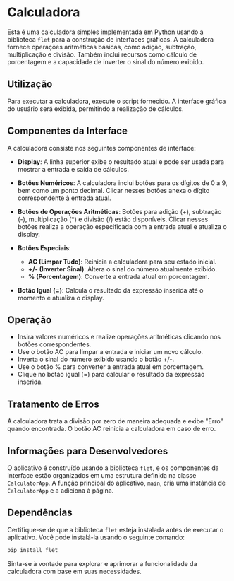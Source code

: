 # Calculadora

Esta é uma calculadora simples implementada em Python usando a biblioteca `flet` para a construção de interfaces gráficas. A calculadora fornece operações aritméticas básicas, como adição, subtração, multiplicação e divisão. Também inclui recursos como cálculo de porcentagem e a capacidade de inverter o sinal do número exibido.

## Utilização

Para executar a calculadora, execute o script fornecido. A interface gráfica do usuário será exibida, permitindo a realização de cálculos.

## Componentes da Interface

A calculadora consiste nos seguintes componentes de interface:

- **Display**: A linha superior exibe o resultado atual e pode ser usada para mostrar a entrada e saída de cálculos.

- **Botões Numéricos**: A calculadora inclui botões para os dígitos de 0 a 9, bem como um ponto decimal. Clicar nesses botões anexa o dígito correspondente à entrada atual.

- **Botões de Operações Aritméticas**: Botões para adição (+), subtração (-), multiplicação (*) e divisão (/) estão disponíveis. Clicar nesses botões realiza a operação especificada com a entrada atual e atualiza o display.

- **Botões Especiais**: 
    - **AC (Limpar Tudo)**: Reinicia a calculadora para seu estado inicial.
    - **+/- (Inverter Sinal)**: Altera o sinal do número atualmente exibido.
    - **% (Porcentagem)**: Converte a entrada atual em porcentagem.

- **Botão Igual (=)**: Calcula o resultado da expressão inserida até o momento e atualiza o display.

## Operação

- Insira valores numéricos e realize operações aritméticas clicando nos botões correspondentes.
- Use o botão AC para limpar a entrada e iniciar um novo cálculo.
- Inverta o sinal do número exibido usando o botão +/-.
- Use o botão % para converter a entrada atual em porcentagem.
- Clique no botão igual (=) para calcular o resultado da expressão inserida.

## Tratamento de Erros

A calculadora trata a divisão por zero de maneira adequada e exibe "Erro" quando encontrada. O botão AC reinicia a calculadora em caso de erro.

## Informações para Desenvolvedores

O aplicativo é construído usando a biblioteca `flet`, e os componentes da interface estão organizados em uma estrutura definida na classe `CalculatorApp`. A função principal do aplicativo, `main`, cria uma instância de `CalculatorApp` e a adiciona à página.

## Dependências

Certifique-se de que a biblioteca `flet` esteja instalada antes de executar o aplicativo. Você pode instalá-la usando o seguinte comando:

```bash
pip install flet
```

Sinta-se à vontade para explorar e aprimorar a funcionalidade da calculadora com base em suas necessidades.

